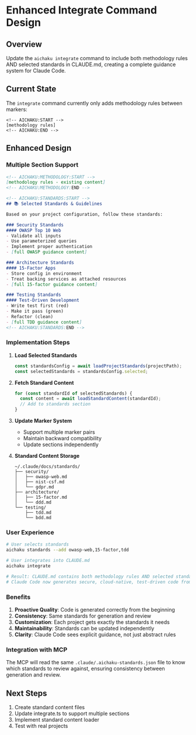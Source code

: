 # Enhanced Integrate Command Design

## Overview

Update the `aichaku integrate` command to include both methodology rules AND selected standards in CLAUDE.md, creating a complete guidance system for Claude Code.

## Current State

The `integrate` command currently only adds methodology rules between markers:
```
<!-- AICHAKU:START -->
[methodology rules]
<!-- AICHAKU:END -->
```

## Enhanced Design

### Multiple Section Support

```markdown
<!-- AICHAKU:METHODOLOGY:START -->
[methodology rules - existing content]
<!-- AICHAKU:METHODOLOGY:END -->

<!-- AICHAKU:STANDARDS:START -->
## 📚 Selected Standards & Guidelines

Based on your project configuration, follow these standards:

### Security Standards
#### OWASP Top 10 Web
- Validate all inputs
- Use parameterized queries
- Implement proper authentication
- [full OWASP guidance content]

### Architecture Standards  
#### 15-Factor Apps
- Store config in environment
- Treat backing services as attached resources
- [full 15-factor guidance content]

### Testing Standards
#### Test-Driven Development
- Write test first (red)
- Make it pass (green)
- Refactor (clean)
- [full TDD guidance content]
<!-- AICHAKU:STANDARDS:END -->
```

### Implementation Steps

1. **Load Selected Standards**
   ```typescript
   const standardsConfig = await loadProjectStandards(projectPath);
   const selectedStandards = standardsConfig.selected;
   ```

2. **Fetch Standard Content**
   ```typescript
   for (const standardId of selectedStandards) {
     const content = await loadStandardContent(standardId);
     // Add to standards section
   }
   ```

3. **Update Marker System**
   - Support multiple marker pairs
   - Maintain backward compatibility
   - Update sections independently

4. **Standard Content Storage**
   ```
   ~/.claude/docs/standards/
   ├── security/
   │   ├── owasp-web.md
   │   ├── nist-csf.md
   │   └── gdpr.md
   ├── architecture/
   │   ├── 15-factor.md
   │   └── ddd.md
   └── testing/
       ├── tdd.md
       └── bdd.md
   ```

### User Experience

```bash
# User selects standards
aichaku standards --add owasp-web,15-factor,tdd

# User integrates into CLAUDE.md
aichaku integrate

# Result: CLAUDE.md contains both methodology rules AND selected standards
# Claude Code now generates secure, cloud-native, test-driven code from the start
```

### Benefits

1. **Proactive Quality**: Code is generated correctly from the beginning
2. **Consistency**: Same standards for generation and review
3. **Customization**: Each project gets exactly the standards it needs
4. **Maintainability**: Standards can be updated independently
5. **Clarity**: Claude Code sees explicit guidance, not just abstract rules

### Integration with MCP

The MCP will read the same `.claude/.aichaku-standards.json` file to know which standards to review against, ensuring consistency between generation and review.

## Next Steps

1. Create standard content files
2. Update integrate.ts to support multiple sections
3. Implement standard content loader
4. Test with real projects